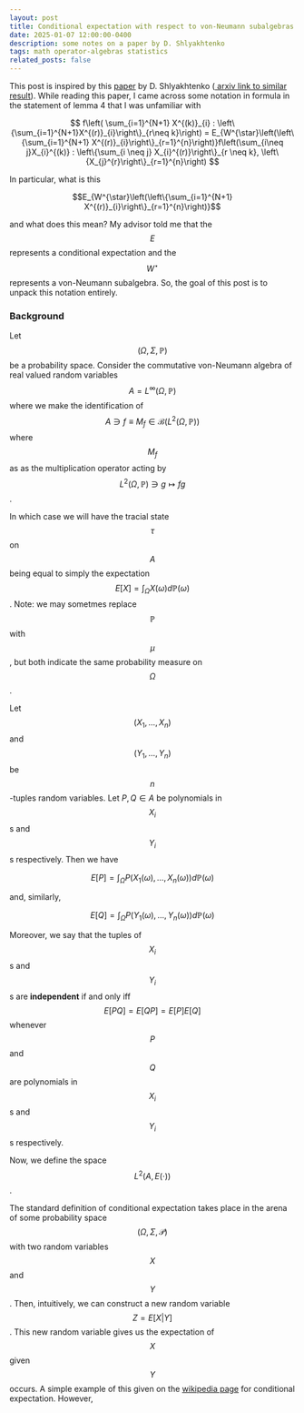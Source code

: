 ```yaml
---
layout: post
title: Conditional expectation with respect to von-Neumann subalgebras
date: 2025-01-07 12:00:00-0400
description: some notes on a paper by D. Shlyakhtenko
tags: math operator-algebras statistics
related_posts: false
---
```


This post is inspired by this <a href="https://www.jstor.org/stable/25449122">paper</a> by D. Shlyakhtenko (<a
href="https://arxiv.org/pdf/math/0510103"> arxiv link to similar result</a>).
While reading this paper, I came across some notation in formula in the statement of lemma
4 that I was unfamiliar with

$$ 
f\left( \sum_{i=1}^{N+1} X^{(k)}_{i}
: \left\{\sum_{i=1}^{N+1}X^{(r)}_{i}\right\}_{r\neq k}\right)
= E_{W^{\star}\left(\left\{\sum_{i=1}^{N+1} X^{(r)}_{i}\right\}_{r=1}^{n}\right)}f\left(\sum_{i\neq j}X_{i}^{(k)}
: \left\{\sum_{i \neq j} X_{i}^{(r)}\right\}_{r \neq k},
\left\{X_{j}^{r}\right\}_{r=1}^{n}\right)
$$

In particular, what is this 

$$E_{W^{\star}\left(\left\{\sum_{i=1}^{N+1} X^{(r)}_{i}\right\}_{r=1}^{n}\right)}$$

and what does this mean? My advisor told me that the $$E$$ represents a conditional expectation and the $$W^\star$$ 
represents a von-Neumann subalgebra. So, the goal of this post is to unpack this notation entirely.

### Background

Let $$(\Omega, \Sigma, \mathbb{P})$$ be a probability space. Consider the
commutative von-Neumann algebra of real valued random variables $$A
= L^{\infty}(\Omega, \mathbb{P})$$ where we make the identification of $$A \ni f \equiv M_{f} \in \mathcal{B}(L^2(\Omega,
\mathbb{P}))$$ where $$M_{f}$$ as as the multiplication operator acting by $$L^2(\Omega,
\mathbb{P}) \ni g \mapsto fg$$.

In which case we will have the tracial state $$\tau$$ on $$A$$ being equal to simply the expectation
$$E[X] = \int_{\Omega} X(\omega) d\mathbb{P}(\omega)$$. Note: we may sometmes replace
$$\mathbb{P}$$ with $$\mu$$, but both indicate the same probability measure on
$$\Omega$$. 

Let $$(X_{1}, \ldots, X_{n})$$ and $$(Y_{1}, \ldots, Y_{n})$$ be $$n$$-tuples random variables.
Let $P, Q \in A$ be polynomials in $$X_{i}$$s and $$Y_{i}$$s respectively. Then
we have 

$$E[P] = \int_{\Omega} P(X_{1}(\omega), \ldots,
X_{n}(\omega))d\mathbb{P}(\omega) $$ 

and, similarly,

$$E[Q] = \int_{\Omega}
P(Y_{1}(\omega),\ldots,Y_{n}(\omega))d\mathbb{P}(\omega)$$

Moreover, we say that the tuples of $$X_{i}$$s and $$Y_{i}$$s are
**independent** if and only iff $$E[PQ] = E[QP] = E[P]E[Q]$$ whenever $$P$$ and $$Q$$ are
polynomials in $$X_{i}$$s and $$Y_{i}$$s respectively.


Now, we define the space $$L^{2}(A, E(\cdot))$$. 


The standard definition of conditional expectation takes place in the arena of
some probability space $$(\Omega, \Sigma, \mathcal{P})$$ with two random
variables $$X$$ and $$Y$$. Then, intuitively, we can construct a new random
variable $$Z = E[X|Y]$$. This new random variable gives us the expectation of
$$X$$ given $$Y$$ occurs. A simple example of this given on the <a
href="https://en.wikipedia.org/wiki/Conditional_expectation#Example_1:_Dice_rolling">
wikipedia page</a> for conditional expectation. However, 

